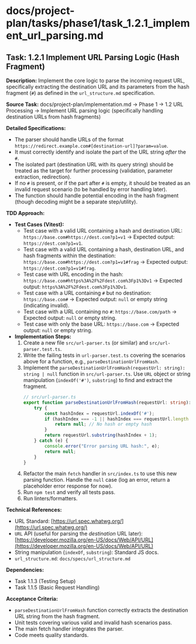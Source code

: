 # docs/project-plan/tasks/phase1/task_1.2.1_implement_url_parsing.md

## Task: 1.2.1 Implement URL Parsing Logic (Hash Fragment)

**Description:**
Implement the core logic to parse the incoming request URL, specifically extracting the destination URL and its parameters from the hash fragment (`#`) as defined in the `url_structure.md` specification.

**Source Task:**
docs/project-plan/implementation.md -> Phase 1 -> 1.2 URL Processing -> Implement URL parsing logic (specifically handling destination URLs from hash fragments)

**Detailed Specifications:**
- The parser should handle URLs of the format `https://redirect.example.com#[destination-url]?param=value`.
- It must correctly identify and isolate the part of the URL string *after* the `#`.
- The isolated part (destination URL with its query string) should be treated as the target for further processing (validation, parameter extraction, redirection).
- If no `#` is present, or if the part after `#` is empty, it should be treated as an invalid request scenario (to be handled by error handling later).
- The function should handle potential encoding in the hash fragment (though decoding might be a separate step/utility).

**TDD Approach:**

*   **Test Cases (Vitest):**
    *   Test case with a valid URL containing a hash and destination URL: `https://base.com#https://dest.com?p1=v1` -> Expected output: `https://dest.com?p1=v1`.
    *   Test case with a valid URL containing a hash, destination URL, and hash fragments within the destination: `https://base.com#https://dest.com?p1=v1#frag` -> Expected output: `https://dest.com?p1=v1#frag`.
    *   Test case with URL encoding in the hash: `https://base.com#https%3A%2F%2Fdest.com%3Fp1%3Dv1` -> Expected output: `https%3A%2F%2Fdest.com%3Fp1%3Dv1`.
    *   Test case with a URL containing `#` but no destination: `https://base.com#` -> Expected output: `null` or empty string (indicating invalid).
    *   Test case with a URL containing no `#`: `https://base.com/path` -> Expected output: `null` or empty string.
    *   Test case with only the base URL: `https://base.com` -> Expected output: `null` or empty string.
*   **Implementation Steps:**
    1.  Create a new file `src/url-parser.ts` (or similar) and `src/url-parser.test.ts`.
    2.  Write the failing tests in `url-parser.test.ts` covering the scenarios above for a function, e.g., `parseDestinationUrlFromHash`.
    3.  Implement the `parseDestinationUrlFromHash(requestUrl: string): string | null` function in `src/url-parser.ts`. Use `URL` object or string manipulation (`indexOf('#')`, `substring`) to find and extract the fragment.
        ```typescript
        // src/url-parser.ts
        export function parseDestinationUrlFromHash(requestUrl: string): string | null {
            try {
                const hashIndex = requestUrl.indexOf('#');
                if (hashIndex === -1 || hashIndex === requestUrl.length - 1) {
                    return null; // No hash or empty hash
                }
                return requestUrl.substring(hashIndex + 1);
            } catch (e) {
                console.error("Error parsing URL hash:", e);
                return null;
            }
        }
        ```
    4.  Refactor the main `fetch` handler in `src/index.ts` to use this new parsing function. Handle the `null` case (log an error, return a placeholder error response for now).
    5.  Run `npm test` and verify all tests pass.
    6.  Run linters/formatters.

**Technical References:**
- URL Standard: [https://url.spec.whatwg.org/](https://url.spec.whatwg.org/)
- `URL` API (useful for parsing the *destination* URL later): [https://developer.mozilla.org/en-US/docs/Web/API/URL](https://developer.mozilla.org/en-US/docs/Web/API/URL)
- String manipulation (`indexOf`, `substring`): Standard JS docs.
- `url_structure.md`: `docs/specs/url_structure.md`

**Dependencies:**
- Task 1.1.3 (Testing Setup)
- Task 1.1.5 (Basic Request Handling)

**Acceptance Criteria:**
- `parseDestinationUrlFromHash` function correctly extracts the destination URL string from the hash fragment.
- Unit tests covering various valid and invalid hash scenarios pass.
- The main fetch handler integrates the parser.
- Code meets quality standards. 